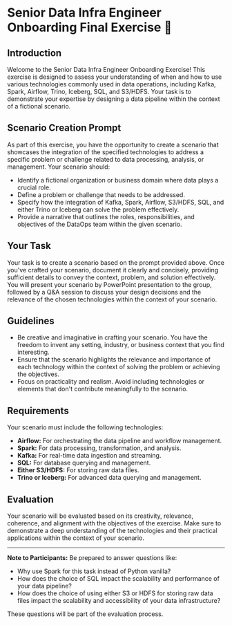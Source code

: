 # Senior Data Infra Engineer Onboarding Final Exercise :rocket:

## Introduction

Welcome to the Senior Data Infra Engineer Onboarding Exercise! This exercise is designed to assess your understanding of when and how to use various technologies commonly used in data operations, including Kafka, Spark, Airflow, Trino, Iceberg, SQL, and S3/HDFS. Your task is to demonstrate your expertise by designing a data pipeline within the context of a fictional scenario.

## Scenario Creation Prompt

As part of this exercise, you have the opportunity to create a scenario that showcases the integration of the specified technologies to address a specific problem or challenge related to data processing, analysis, or management. Your scenario should:

- Identify a fictional organization or business domain where data plays a crucial role.
- Define a problem or challenge that needs to be addressed.
- Specify how the integration of Kafka, Spark, Airflow, S3/HDFS, SQL, and either Trino or Iceberg can solve the problem effectively.
- Provide a narrative that outlines the roles, responsibilities, and objectives of the DataOps team within the given scenario.

## Your Task

Your task is to create a scenario based on the prompt provided above. Once you've crafted your scenario, document it clearly and concisely, providing sufficient details to convey the context, problem, and solution effectively. You will present your scenario by PowerPoint presentation to the group, followed by a Q&A session to discuss your design decisions and the relevance of the chosen technologies within the context of your scenario.

## Guidelines

- Be creative and imaginative in crafting your scenario. You have the freedom to invent any setting, industry, or business context that you find interesting.
- Ensure that the scenario highlights the relevance and importance of each technology within the context of solving the problem or achieving the objectives.
- Focus on practicality and realism. Avoid including technologies or elements that don't contribute meaningfully to the scenario.

## Requirements

Your scenario must include the following technologies:

- **Airflow:** For orchestrating the data pipeline and workflow management.
- **Spark:** For data processing, transformation, and analysis.
- **Kafka:** For real-time data ingestion and streaming.
- **SQL:** For database querying and management.
- **Either S3/HDFS:** For storing raw data files.
- **Trino or Iceberg:** For advanced data querying and management.

## Evaluation

Your scenario will be evaluated based on its creativity, relevance, coherence, and alignment with the objectives of the exercise. Make sure to demonstrate a deep understanding of the technologies and their practical applications within the context of your scenario.

---

**Note to Participants:** Be prepared to answer questions like:
- Why use Spark for this task instead of Python vanilla?
- How does the choice of SQL impact the scalability and performance of your data pipeline?
- How does the choice of using either S3 or HDFS for storing raw data files impact the scalability and accessibility of your data infrastructure?

These questions will be part of the evaluation process.
